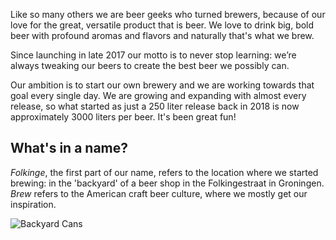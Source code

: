 Like so many others we are beer geeks who turned brewers, because of our love for the great, versatile product that is beer. We love to drink big, bold beer with profound aromas and flavors and naturally that's what we brew.

Since launching in late 2017 our motto is to never stop learning: we’re always tweaking our beers to create the best beer we possibly can.

Our ambition is to start our own brewery and we are working towards that goal every single day. We are growing and expanding with almost every release, so what started as just a 250 liter release back in 2018 is now approximately 3000 liters per beer. It's been great fun!

## What's in a name?

_Folkinge_, the first part of our name, refers to the location where we started brewing: in the 'backyard' of a beer shop in the Folkingestraat in Groningen. _Brew_ refers to the American craft beer culture, where we mostly get our inspiration.

![Backyard Cans](/assets/images/backyard-cans.jpg)
